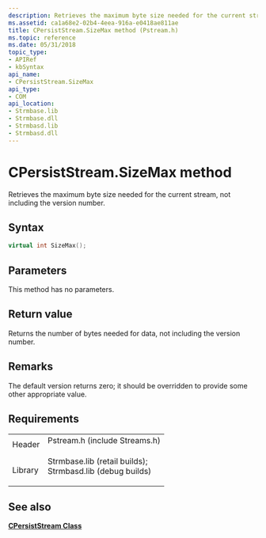 ```yaml
---
description: Retrieves the maximum byte size needed for the current stream, not including the version number.
ms.assetid: ca1a68e2-02b4-4eea-916a-e0418ae811ae
title: CPersistStream.SizeMax method (Pstream.h)
ms.topic: reference
ms.date: 05/31/2018
topic_type: 
- APIRef
- kbSyntax
api_name: 
- CPersistStream.SizeMax
api_type: 
- COM
api_location: 
- Strmbase.lib
- Strmbase.dll
- Strmbasd.lib
- Strmbasd.dll
---
```


# CPersistStream.SizeMax method

Retrieves the maximum byte size needed for the current stream, not including the version number.

## Syntax


```C++
virtual int SizeMax();
```



## Parameters

This method has no parameters.

## Return value

Returns the number of bytes needed for data, not including the version number.

## Remarks

The default version returns zero; it should be overridden to provide some other appropriate value.

## Requirements



|                    |                                                                                                                                                                                            |
|--------------------|--------------------------------------------------------------------------------------------------------------------------------------------------------------------------------------------|
| Header<br/>  | <dl> <dt>Pstream.h (include Streams.h)</dt> </dl>                                                                                   |
| Library<br/> | <dl> <dt>Strmbase.lib (retail builds); </dt> <dt>Strmbasd.lib (debug builds)</dt> </dl> |



## See also

<dl> <dt>

[**CPersistStream Class**](cpersiststream.md)
</dt> </dl>

 

 




